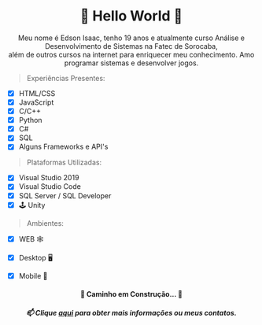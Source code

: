 <h1 align="center">🌟 Hello World 🦖</h1>

<p align="center">
  Meu nome é Edson Isaac, tenho 19 anos e atualmente curso Análise e Desenvolvimento de Sistemas na Fatec de Sorocaba,<br> além de outros cursos na internet para enriquecer meu conhecimento. Amo programar sistemas e desenvolver jogos.
</p>

>Experiências Presentes:

- [x] HTML/CSS
- [x] JavaScript
- [x] C/C++
- [x] Python
- [x] C#
- [x] SQL
- [x] Alguns Frameworks e API's

>Plataformas Utilizadas:
- [x] Visual Studio 2019
- [x] Visual Studio Code
- [x] SQL Server / SQL Developer
- [x] 🕹 Unity

>Ambientes:
- [x] WEB 🕸️
- [x] Desktop 🖥
- [x] Mobile 📱


<h4 align="center"> 
	🚧  Caminho em Construção...  🚧
</h4>

<h5 align="center">
  📫 Clique <a href="https://edssaac.github.io/edd/">aqui</a> para obter mais informações ou meus contatos.
</h5>


<!--
**Edssaac/Edssaac** is a ✨ _special_ ✨ repository because its `README.md` (this file) appears on your GitHub profile.

Here are some ideas to get you started:

- 🔭 I’m currently working on ...
- 🌱 I’m currently learning ...
- 👯 I’m looking to collaborate on ...
- 🤔 I’m looking for help with ...
- 💬 Ask me about ...
- 📫 How to reach me: ...
- 😄 Pronouns: ...
- ⚡ Fun fact: ...
-->
